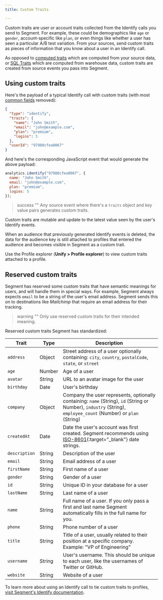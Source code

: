 ```yaml
---
title: Custom Traits 

---
```


Custom traits are user or account traits collected from the Identify calls you send to Segment. For example, these could be demographics like `age` or `gender`, account-specific like `plan`, or even things like whether a user has seen a particular A/B test variation. From your sources, send custom traits as pieces of information that you know about a user in an Identify call.

As opposed to [computed traits](/docs/unify/traits/computed-traits/) which are computed from your source data, or [SQL Traits](/docs/unify/traits/sql-traits/) which are computed from warehouse data, custom traits are created from source events you pass into Segment.

## Using custom traits 

Here's the payload of a typical Identify call with custom traits (with most [common fields](/docs/connections/spec/common/) removed):

```json
{
  "type": "identify",
  "traits": {
    "name": "John Smith",
    "email": "john@example.com",
    "plan": "premium",
    "logins": 5
  },
  "userId": "97980cfea0067"
}
```

And here's the corresponding JavaScript event that would generate the above payload:

```js
analytics.identify("97980cfea0067", {
  name: "John Smith",
  email: "john@example.com",
  plan: "premium",
  logins: 5
});
```

> success ""
> Any source event where there's a `traits` object and key value pairs generates custom traits.

Custom traits are mutable and update to the latest value seen by the user's Identify events. 

When an audience that previously generated Identify events is deleted, the data for the audience key is still attached to profiles that entered the audience and becomes visible in Segment as a custom trait. 

Use the Profile explorer (**Unify > Profile explorer**) to view custom traits attached to a profile.
 

## Reserved custom traits

Segment has reserved some custom traits that have semantic meanings for users, and will handle them in special ways. For example, Segment always expects `email` to be a string of the user's email address. Segment sends this on to destinations like _Mailchimp_ that require an email address for their tracking.

> warning ""
> Only use reserved custom traits for their intended meaning.

Reserved custom traits Segment has standardized:

| **Trait**     | **Type** | **Description**          |
|---------------|----------|---------------------------------------------------------------------------------------------------------------------------------------------------------------------------|
| `address`     | Object   | Street address of a user optionally containing:  `city`, `country`, `postalCode`, `state`, or `street`   |
| `age`         | Number   | Age of a user           |
| `avatar`      | String   | URL to an avatar image for the user  |
| `birthday`    | Date     | User's birthday         |
| `company`     | Object   | Company the user represents, optionally containing: `name` (String), `id` (String or Number), `industry` (String), `employee_count` (Number) or `plan` (String) |
| `createdAt`   | Date     | Date the user's account was first created. Segment recommends using [ISO-8601](http://en.wikipedia.org/wiki/ISO_8601){:target="_blank"} date strings.       |
| `description` | String   | Description of the user |
| `email`       | String   | Email address of a user |
| `firstName`   | String   | First name of a user    |
| `gender`      | String   | Gender of a user        |
| `id`          | String   | Unique ID in your database for a user      |
| `lastName`    | String   | Last name of a user     |
| `name`        | String   | Full name of a user. If you only pass a first and last name Segment automatically fills in the full name for you.      |
| `phone`       | String   | Phone number of a user  |
| `title`       | String   | Title of a user, usually related to their position at a specific company. Example: "VP of Engineering"                                  |
| `username`    | String   | User's username. This should be unique to each user, like the usernames of Twitter or GitHub.             |
| `website`     | String   | Website of a user       |


To learn more about using an Identify call to tie custom traits to profiles, [visit Segment's Identify documentation](/docs/connections/spec/identify/).


